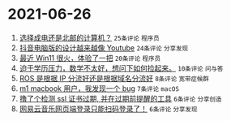 # 2021-06-26

1. [选择成电还是北邮的计算机？](https://www.v2ex.com/t/785907) `25条评论` `程序员`
1. [抖音电脑版的设计越来越像 Youtube](https://www.v2ex.com/t/785875) `24条评论` `分享发现`
1. [最近 Win11 很火，体验了一把](https://www.v2ex.com/t/785901) `20条评论` `程序员`
1. [迫于学历压力，数学不太好，想问下如何捡起来。](https://www.v2ex.com/t/785874) `10条评论` `问与答`
1. [ROS 是根据 IP 分流好还是根据域名分流好](https://www.v2ex.com/t/785878) `8条评论` `宽带症候群`
1. [m1 macbook 用户，我发现一个 bug](https://www.v2ex.com/t/785888) `7条评论` `macOS`
1. [撸了个检测 ssl 证书过期, 并在过期前提醒的工具](https://www.v2ex.com/t/785904) `6条评论` `分享创造`
1. [网易云音乐网页端登录只能扫码登录了！](https://www.v2ex.com/t/785880) `6条评论` `分享发现`
